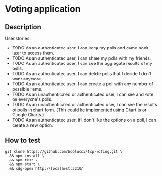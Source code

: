 
# Voting application

## Description

User stories:
- TODO As an authenticated user, I can keep my polls and come back later to access them.
- TODO As an authenticated user, I can share my polls with my friends.
- TODO As an authenticated user, I can see the aggregate results of my polls.
- TODO As an authenticated user, I can delete polls that I decide I don't want anymore.
- TODO As an authenticated user, I can create a poll with any number of possible items.
- TODO As an unauthenticated or authenticated user, I can see and vote on everyone's polls.
- TODO As an unauthenticated or authenticated user, I can see the results of polls in chart form. (This could be implemented using Chart.js or Google Charts.)
- TODO As an authenticated user, if I don't like the options on a poll, I can create a new option.

## How to test

    git clone https://github.com/bcolucci/fcp-voting.git \
      && npm install \
      && npm test \
      && npm start \
      && xdg-open http://localhost:3210/
